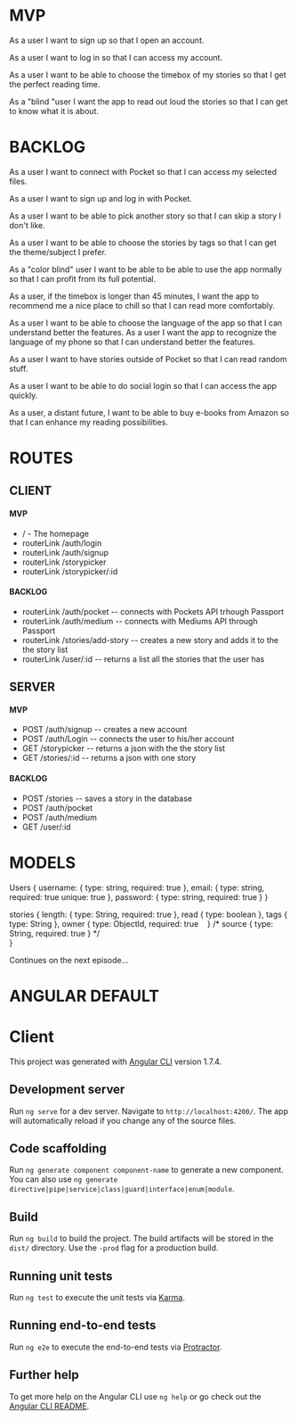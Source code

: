 

# MVP

As a user I want to sign up so that I open an account.



As a user I want to log in so that I can access my account.



As a user I want to be able to choose the timebox of my stories so that I get the perfect reading time.



As a "blind "user I want the app to read out loud the stories so that I can get to know what it is about.



# BACKLOG

As a user I want to connect with Pocket so that I can access my selected files.

As a user I want to sign up and log in with Pocket.

As a user I want to be able to pick another story so that I can skip a story I don't like.

As a user I want to be able to choose the stories by tags so that I can get the theme/subject I prefer.

As a  "color blind" user I want to be able to be able to use the app normally so that I can profit from its full potential.

As a user, if the timebox is longer than 45 minutes, I want the app to recommend me a nice place to chill so that I can read more comfortably.

As a user I want to be able to choose the language of the app so that I can understand better the features.
As a user I want the app to recognize the language of my phone so that I can understand better the features.

As a user I want to have stories outside of Pocket so that I can read random stuff.

As a user I want to be able to do social login so that I can access the app quickly.

As a user, a distant future, I want to be able to buy e-books from Amazon so that I can enhance my reading possibilities.



# ROUTES


## CLIENT 

#### MVP

- / - The homepage
- routerLink /auth/login
- routerLink /auth/signup
- routerLink /storypicker
- routerLink /storypicker/:id

#### BACKLOG

- routerLink /auth/pocket -- connects with Pockets API trhough Passport
- routerLink /auth/medium -- connects with Mediums API through Passport
- routerLink /stories/add-story -- creates a new story and adds it to the the story list
- routerLink /user/:id -- returns a list all the stories that the user has


 ## SERVER
 
 #### MVP
- POST /auth/signup --  creates a new account
- POST /auth/Login -- connects the user to his/her account
- GET /storypicker -- returns a json with the the story list
- GET /stories/:id -- returns a json with one story

#### BACKLOG

- POST /stories  -- saves a story in the database
- POST /auth/pocket
- POST /auth/medium
- GET /user/:id


# MODELS

Users {
  username: {
    type: string,
    required: true
  },
  email: {
    type: string,
    required: true
    unique: true
  },
  password: {
    type: string,
    required: true
  }
}

stories {
	length:  {
		type: String,
		required: true
	},
	read {
		type: boolean
	},
	tags {
		type: String
	},
	owner {
		type: ObjectId,
    required: true
    }
   /* source {
        type: String,
        required: true
      } */  
}



Continues on the next episode...









# ANGULAR DEFAULT



# Client

This project was generated with [Angular CLI](https://github.com/angular/angular-cli) version 1.7.4.

## Development server

Run `ng serve` for a dev server. Navigate to `http://localhost:4200/`. The app will automatically reload if you change any of the source files.

## Code scaffolding

Run `ng generate component component-name` to generate a new component. You can also use `ng generate directive|pipe|service|class|guard|interface|enum|module`.

## Build

Run `ng build` to build the project. The build artifacts will be stored in the `dist/` directory. Use the `-prod` flag for a production build.

## Running unit tests

Run `ng test` to execute the unit tests via [Karma](https://karma-runner.github.io).

## Running end-to-end tests

Run `ng e2e` to execute the end-to-end tests via [Protractor](http://www.protractortest.org/).

## Further help

To get more help on the Angular CLI use `ng help` or go check out the [Angular CLI README](https://github.com/angular/angular-cli/blob/master/README.md).
